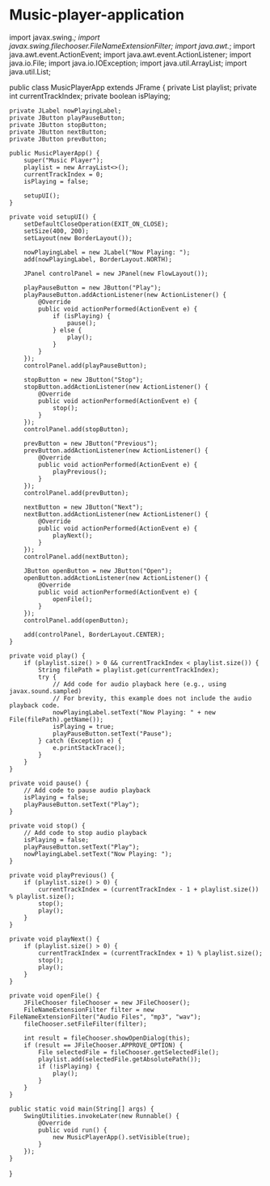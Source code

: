 # Music-player-application
import javax.swing.*;
import javax.swing.filechooser.FileNameExtensionFilter;
import java.awt.*;
import java.awt.event.ActionEvent;
import java.awt.event.ActionListener;
import java.io.File;
import java.io.IOException;
import java.util.ArrayList;
import java.util.List;

public class MusicPlayerApp extends JFrame {
    private List<String> playlist;
    private int currentTrackIndex;
    private boolean isPlaying;

    private JLabel nowPlayingLabel;
    private JButton playPauseButton;
    private JButton stopButton;
    private JButton nextButton;
    private JButton prevButton;

    public MusicPlayerApp() {
        super("Music Player");
        playlist = new ArrayList<>();
        currentTrackIndex = 0;
        isPlaying = false;

        setupUI();
    }

    private void setupUI() {
        setDefaultCloseOperation(EXIT_ON_CLOSE);
        setSize(400, 200);
        setLayout(new BorderLayout());

        nowPlayingLabel = new JLabel("Now Playing: ");
        add(nowPlayingLabel, BorderLayout.NORTH);

        JPanel controlPanel = new JPanel(new FlowLayout());

        playPauseButton = new JButton("Play");
        playPauseButton.addActionListener(new ActionListener() {
            @Override
            public void actionPerformed(ActionEvent e) {
                if (isPlaying) {
                    pause();
                } else {
                    play();
                }
            }
        });
        controlPanel.add(playPauseButton);

        stopButton = new JButton("Stop");
        stopButton.addActionListener(new ActionListener() {
            @Override
            public void actionPerformed(ActionEvent e) {
                stop();
            }
        });
        controlPanel.add(stopButton);

        prevButton = new JButton("Previous");
        prevButton.addActionListener(new ActionListener() {
            @Override
            public void actionPerformed(ActionEvent e) {
                playPrevious();
            }
        });
        controlPanel.add(prevButton);

        nextButton = new JButton("Next");
        nextButton.addActionListener(new ActionListener() {
            @Override
            public void actionPerformed(ActionEvent e) {
                playNext();
            }
        });
        controlPanel.add(nextButton);

        JButton openButton = new JButton("Open");
        openButton.addActionListener(new ActionListener() {
            @Override
            public void actionPerformed(ActionEvent e) {
                openFile();
            }
        });
        controlPanel.add(openButton);

        add(controlPanel, BorderLayout.CENTER);
    }

    private void play() {
        if (playlist.size() > 0 && currentTrackIndex < playlist.size()) {
            String filePath = playlist.get(currentTrackIndex);
            try {
                // Add code for audio playback here (e.g., using javax.sound.sampled)
                // For brevity, this example does not include the audio playback code.
                nowPlayingLabel.setText("Now Playing: " + new File(filePath).getName());
                isPlaying = true;
                playPauseButton.setText("Pause");
            } catch (Exception e) {
                e.printStackTrace();
            }
        }
    }

    private void pause() {
        // Add code to pause audio playback
        isPlaying = false;
        playPauseButton.setText("Play");
    }

    private void stop() {
        // Add code to stop audio playback
        isPlaying = false;
        playPauseButton.setText("Play");
        nowPlayingLabel.setText("Now Playing: ");
    }

    private void playPrevious() {
        if (playlist.size() > 0) {
            currentTrackIndex = (currentTrackIndex - 1 + playlist.size()) % playlist.size();
            stop();
            play();
        }
    }

    private void playNext() {
        if (playlist.size() > 0) {
            currentTrackIndex = (currentTrackIndex + 1) % playlist.size();
            stop();
            play();
        }
    }

    private void openFile() {
        JFileChooser fileChooser = new JFileChooser();
        FileNameExtensionFilter filter = new FileNameExtensionFilter("Audio Files", "mp3", "wav");
        fileChooser.setFileFilter(filter);

        int result = fileChooser.showOpenDialog(this);
        if (result == JFileChooser.APPROVE_OPTION) {
            File selectedFile = fileChooser.getSelectedFile();
            playlist.add(selectedFile.getAbsolutePath());
            if (!isPlaying) {
                play();
            }
        }
    }

    public static void main(String[] args) {
        SwingUtilities.invokeLater(new Runnable() {
            @Override
            public void run() {
                new MusicPlayerApp().setVisible(true);
            }
        });
    }
}
